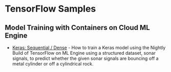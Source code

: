 # TensorFlow Samples

## Model Training with Containers on Cloud ML Engine
* [Keras: Sequential / Dense](containers/unsupported_runtime) - How to train a Keras model using the Nightly Build of TensorFlow on ML Engine using a structured dataset, sonar signals, to predict whether the given sonar signals are bouncing off a metal cylinder or off a cylindrical rock.